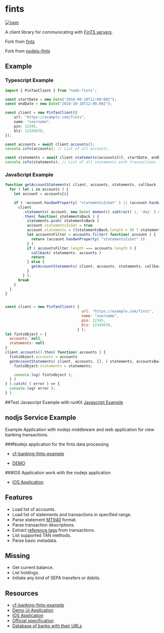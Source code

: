 # fints

[![npm](https://img.shields.io/npm/v/node-fints.svg)](https://www.npmjs.com/package/node-fints)

A client library for communicating with [FinTS servers](https://www.hbci-zka.de/).

Fork from [fints](https://github.com/Prior99/fints)

Fork from [nodejs-fints](https://github.com/as19git67/nodejs-fints)

## Example

### Typescript Example
```typescript
import { PinTanClient } from "node-fints";

const startDate = new Date("2018-08-10T12:00:00Z");
const endDate = new Date("2018-10-10T12:00:00Z");

const client = new PinTanClient({
    url: "https://example.com/fints",
    name: "username",
    pin: 12345,
    blz: 12345678,
});

const accounts = await client.accounts();
console.info(accounts); // List of all accounts.

const statements = await client.statements(accounts[0], startDate, endDate);
console.info(statements); // List of all statements with transactions in specified date range.
```

### JavaScript Example
```javascript
function getAccountStatements( client, accounts, statements, callback ) {
  for ( let i in accounts ) {
    let account = accounts[i]

    if ( !account.hasOwnProperty( "statementsIsSet" ) || (account.hasOwnProperty( "statementsIsSet" ) && !account.statementsIsSet) ) {
      client
        .statements( account, new Date( moment().subtract( 1, 'day' ).startOf( 'day' ) ), new Date() )
        .then( function( statementsBack ) {
          statements.push( statementsBack )
          account.statementsIsSet = true
          account.statements = ((statementsBack.length > 0) ? statementsBack[0] : {})
          let accountsFilter = accounts.filter( function( account ) {
            return (account.hasOwnProperty( "statementsIsSet" ))
          } )
          if ( accountsFilter.length === accounts.length ) {
            callback( statements, accounts )
            return
          } else {
            getAccountStatements( client, accounts, statements, callback )
          }
        } );
      break
    }
  }
}


const client = new PinTanClient( {
                                   url: "https://example.com/fints",
                                   name: "username",
                                   pin: 12345,
                                   blz: 12345678,
                                 } );
let fintsObject = {
  accounts: null,
  statements: null
}
client.accounts().then( function( accounts ) {
  fintsObject.accounts = accounts
  getAccountStatements( client, accounts, [], ( statements, accountsBack ) => {
    fintsObject.statements = statements;

    console.log( fintsObject );
  } )
} ).catch( ( error ) => {
  console.log( error );
} )
```

##Test Javascript Example with runKit 
[Javascript Example](https://runkit.com/guidomueller/javascript-fints-example)

## nodjs Service Example
Example Application with nodejs middleware and web application for view banking transactions.

###Nodejs application for the fints data processing 
- [cf-banking-fints-example](https://github.com/guidoMueller/cf-banking-fints-example)

- [DEMO](https://cf-banking-fints-example.cfapps.eu10.hana.ondemand.com/)

###IOS Application work with the nodejs application
- [IOS Application](https://apps.apple.com/us/app/unibanking/id1469203913)


## Features

- Load list of accounts.
- Load list of statements and transactions in specified range.
- Parse statement [MT940](https://en.wikipedia.org/wiki/MT940) format.
- Parse transaction descriptions.
- Extract [reference tags](https://www.dzbank.de/content/dam/dzbank_de/de/home/produkte_services/Firmenkunden/PDF-Dokumente/transaction%20banking/elektronicBanking/SEPA-Belegungsregeln_MT940-DK_082016.~644b217ec96b35dfffcaf18dc2df800a.pdf) from transactions.
- List supported TAN methods.
- Parse basic metadata.

## Missing

- Get current balance.
- List holdings.
- Initiate any kind of SEPA transfers or debits.

## Resources

- [cf-banking-fints-example](https://github.com/guidoMueller/cf-banking-fints-example)
- [Demo Ui Application](https://cf-banking-fints-example.cfapps.eu10.hana.ondemand.com/)
- [IOS Application](https://apps.apple.com/us/app/unibanking/id1469203913)
- [Official specification](https://www.hbci-zka.de/spec/3_0.htm)
- [Database of banks with their URLs](https://github.com/jhermsmeier/fints-institute-db)

